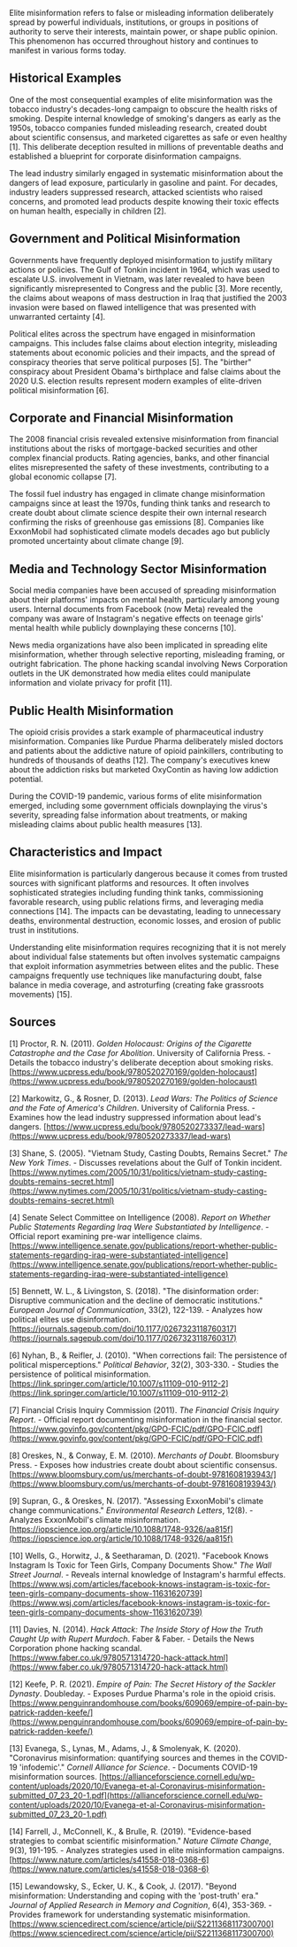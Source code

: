 Elite misinformation refers to false or misleading information deliberately spread by powerful individuals, institutions, or groups in positions of authority to serve their interests, maintain power, or shape public opinion. This phenomenon has occurred throughout history and continues to manifest in various forms today.

## Historical Examples

One of the most consequential examples of elite misinformation was the tobacco industry's decades-long campaign to obscure the health risks of smoking. Despite internal knowledge of smoking's dangers as early as the 1950s, tobacco companies funded misleading research, created doubt about scientific consensus, and marketed cigarettes as safe or even healthy [1]. This deliberate deception resulted in millions of preventable deaths and established a blueprint for corporate disinformation campaigns.

The lead industry similarly engaged in systematic misinformation about the dangers of lead exposure, particularly in gasoline and paint. For decades, industry leaders suppressed research, attacked scientists who raised concerns, and promoted lead products despite knowing their toxic effects on human health, especially in children [2].

## Government and Political Misinformation

Governments have frequently deployed misinformation to justify military actions or policies. The Gulf of Tonkin incident in 1964, which was used to escalate U.S. involvement in Vietnam, was later revealed to have been significantly misrepresented to Congress and the public [3]. More recently, the claims about weapons of mass destruction in Iraq that justified the 2003 invasion were based on flawed intelligence that was presented with unwarranted certainty [4].

Political elites across the spectrum have engaged in misinformation campaigns. This includes false claims about election integrity, misleading statements about economic policies and their impacts, and the spread of conspiracy theories that serve political purposes [5]. The "birther" conspiracy about President Obama's birthplace and false claims about the 2020 U.S. election results represent modern examples of elite-driven political misinformation [6].

## Corporate and Financial Misinformation

The 2008 financial crisis revealed extensive misinformation from financial institutions about the risks of mortgage-backed securities and other complex financial products. Rating agencies, banks, and other financial elites misrepresented the safety of these investments, contributing to a global economic collapse [7].

The fossil fuel industry has engaged in climate change misinformation campaigns since at least the 1970s, funding think tanks and research to create doubt about climate science despite their own internal research confirming the risks of greenhouse gas emissions [8]. Companies like ExxonMobil had sophisticated climate models decades ago but publicly promoted uncertainty about climate change [9].

## Media and Technology Sector Misinformation

Social media companies have been accused of spreading misinformation about their platforms' impacts on mental health, particularly among young users. Internal documents from Facebook (now Meta) revealed the company was aware of Instagram's negative effects on teenage girls' mental health while publicly downplaying these concerns [10].

News media organizations have also been implicated in spreading elite misinformation, whether through selective reporting, misleading framing, or outright fabrication. The phone hacking scandal involving News Corporation outlets in the UK demonstrated how media elites could manipulate information and violate privacy for profit [11].

## Public Health Misinformation

The opioid crisis provides a stark example of pharmaceutical industry misinformation. Companies like Purdue Pharma deliberately misled doctors and patients about the addictive nature of opioid painkillers, contributing to hundreds of thousands of deaths [12]. The company's executives knew about the addiction risks but marketed OxyContin as having low addiction potential.

During the COVID-19 pandemic, various forms of elite misinformation emerged, including some government officials downplaying the virus's severity, spreading false information about treatments, or making misleading claims about public health measures [13].

## Characteristics and Impact

Elite misinformation is particularly dangerous because it comes from trusted sources with significant platforms and resources. It often involves sophisticated strategies including funding think tanks, commissioning favorable research, using public relations firms, and leveraging media connections [14]. The impacts can be devastating, leading to unnecessary deaths, environmental destruction, economic losses, and erosion of public trust in institutions.

Understanding elite misinformation requires recognizing that it is not merely about individual false statements but often involves systematic campaigns that exploit information asymmetries between elites and the public. These campaigns frequently use techniques like manufacturing doubt, false balance in media coverage, and astroturfing (creating fake grassroots movements) [15].

## Sources

[1] Proctor, R. N. (2011). *Golden Holocaust: Origins of the Cigarette Catastrophe and the Case for Abolition*. University of California Press. - Details the tobacco industry's deliberate deception about smoking risks. [https://www.ucpress.edu/book/9780520270169/golden-holocaust](https://www.ucpress.edu/book/9780520270169/golden-holocaust)

[2] Markowitz, G., & Rosner, D. (2013). *Lead Wars: The Politics of Science and the Fate of America's Children*. University of California Press. - Examines how the lead industry suppressed information about lead's dangers. [https://www.ucpress.edu/book/9780520273337/lead-wars](https://www.ucpress.edu/book/9780520273337/lead-wars)

[3] Shane, S. (2005). "Vietnam Study, Casting Doubts, Remains Secret." *The New York Times*. - Discusses revelations about the Gulf of Tonkin incident. [https://www.nytimes.com/2005/10/31/politics/vietnam-study-casting-doubts-remains-secret.html](https://www.nytimes.com/2005/10/31/politics/vietnam-study-casting-doubts-remains-secret.html)

[4] Senate Select Committee on Intelligence (2008). *Report on Whether Public Statements Regarding Iraq Were Substantiated by Intelligence*. - Official report examining pre-war intelligence claims. [https://www.intelligence.senate.gov/publications/report-whether-public-statements-regarding-iraq-were-substantiated-intelligence](https://www.intelligence.senate.gov/publications/report-whether-public-statements-regarding-iraq-were-substantiated-intelligence)

[5] Bennett, W. L., & Livingston, S. (2018). "The disinformation order: Disruptive communication and the decline of democratic institutions." *European Journal of Communication*, 33(2), 122-139. - Analyzes how political elites use disinformation. [https://journals.sagepub.com/doi/10.1177/0267323118760317](https://journals.sagepub.com/doi/10.1177/0267323118760317)

[6] Nyhan, B., & Reifler, J. (2010). "When corrections fail: The persistence of political misperceptions." *Political Behavior*, 32(2), 303-330. - Studies the persistence of political misinformation. [https://link.springer.com/article/10.1007/s11109-010-9112-2](https://link.springer.com/article/10.1007/s11109-010-9112-2)

[7] Financial Crisis Inquiry Commission (2011). *The Financial Crisis Inquiry Report*. - Official report documenting misinformation in the financial sector. [https://www.govinfo.gov/content/pkg/GPO-FCIC/pdf/GPO-FCIC.pdf](https://www.govinfo.gov/content/pkg/GPO-FCIC/pdf/GPO-FCIC.pdf)

[8] Oreskes, N., & Conway, E. M. (2010). *Merchants of Doubt*. Bloomsbury Press. - Exposes how industries create doubt about scientific consensus. [https://www.bloomsbury.com/us/merchants-of-doubt-9781608193943/](https://www.bloomsbury.com/us/merchants-of-doubt-9781608193943/)

[9] Supran, G., & Oreskes, N. (2017). "Assessing ExxonMobil's climate change communications." *Environmental Research Letters*, 12(8). - Analyzes ExxonMobil's climate misinformation. [https://iopscience.iop.org/article/10.1088/1748-9326/aa815f](https://iopscience.iop.org/article/10.1088/1748-9326/aa815f)

[10] Wells, G., Horwitz, J., & Seetharaman, D. (2021). "Facebook Knows Instagram Is Toxic for Teen Girls, Company Documents Show." *The Wall Street Journal*. - Reveals internal knowledge of Instagram's harmful effects. [https://www.wsj.com/articles/facebook-knows-instagram-is-toxic-for-teen-girls-company-documents-show-11631620739](https://www.wsj.com/articles/facebook-knows-instagram-is-toxic-for-teen-girls-company-documents-show-11631620739)

[11] Davies, N. (2014). *Hack Attack: The Inside Story of How the Truth Caught Up with Rupert Murdoch*. Faber & Faber. - Details the News Corporation phone hacking scandal. [https://www.faber.co.uk/9780571314720-hack-attack.html](https://www.faber.co.uk/9780571314720-hack-attack.html)

[12] Keefe, P. R. (2021). *Empire of Pain: The Secret History of the Sackler Dynasty*. Doubleday. - Exposes Purdue Pharma's role in the opioid crisis. [https://www.penguinrandomhouse.com/books/609069/empire-of-pain-by-patrick-radden-keefe/](https://www.penguinrandomhouse.com/books/609069/empire-of-pain-by-patrick-radden-keefe/)

[13] Evanega, S., Lynas, M., Adams, J., & Smolenyak, K. (2020). "Coronavirus misinformation: quantifying sources and themes in the COVID-19 'infodemic'." *Cornell Alliance for Science*. - Documents COVID-19 misinformation sources. [https://allianceforscience.cornell.edu/wp-content/uploads/2020/10/Evanega-et-al-Coronavirus-misinformation-submitted_07_23_20-1.pdf](https://allianceforscience.cornell.edu/wp-content/uploads/2020/10/Evanega-et-al-Coronavirus-misinformation-submitted_07_23_20-1.pdf)

[14] Farrell, J., McConnell, K., & Brulle, R. (2019). "Evidence-based strategies to combat scientific misinformation." *Nature Climate Change*, 9(3), 191-195. - Analyzes strategies used in elite misinformation campaigns. [https://www.nature.com/articles/s41558-018-0368-6](https://www.nature.com/articles/s41558-018-0368-6)

[15] Lewandowsky, S., Ecker, U. K., & Cook, J. (2017). "Beyond misinformation: Understanding and coping with the 'post-truth' era." *Journal of Applied Research in Memory and Cognition*, 6(4), 353-369. - Provides framework for understanding systematic misinformation. [https://www.sciencedirect.com/science/article/pii/S2211368117300700](https://www.sciencedirect.com/science/article/pii/S2211368117300700)